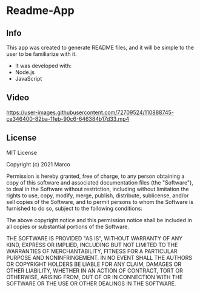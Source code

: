 # Readme-App

## Info 
This app was created to generate README files, and it will be simple to the user to be familiarize with it.

* It was developed with:
* Node.js
* JavaScript

## Video
https://user-images.githubusercontent.com/72709524/110888745-ce346400-82ba-11eb-90c6-646384b17d33.mp4

## License

MIT License

Copyright (c) 2021 Marco 

Permission is hereby granted, free of charge, to any person obtaining a copy
of this software and associated documentation files (the "Software"), to deal
in the Software without restriction, including without limitation the rights
to use, copy, modify, merge, publish, distribute, sublicense, and/or sell
copies of the Software, and to permit persons to whom the Software is
furnished to do so, subject to the following conditions:

The above copyright notice and this permission notice shall be included in all
copies or substantial portions of the Software.

THE SOFTWARE IS PROVIDED "AS IS", WITHOUT WARRANTY OF ANY KIND, EXPRESS OR
IMPLIED, INCLUDING BUT NOT LIMITED TO THE WARRANTIES OF MERCHANTABILITY,
FITNESS FOR A PARTICULAR PURPOSE AND NONINFRINGEMENT. IN NO EVENT SHALL THE
AUTHORS OR COPYRIGHT HOLDERS BE LIABLE FOR ANY CLAIM, DAMAGES OR OTHER
LIABILITY, WHETHER IN AN ACTION OF CONTRACT, TORT OR OTHERWISE, ARISING FROM,
OUT OF OR IN CONNECTION WITH THE SOFTWARE OR THE USE OR OTHER DEALINGS IN THE
SOFTWARE.